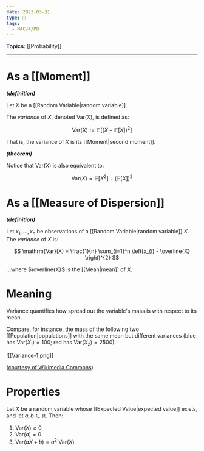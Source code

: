 ```yaml
---
date: 2023-03-31
type: 🧠
tags:
  - MAC/4/PB
---
```


**Topics:** [[Probability]]

---

# As a [[Moment]]

_**(definition)**_

Let $X$ be a [[Random Variable|random variable]].

The _variance_ of $X$, denoted $\mathrm{Var}(X)$, is defined as:

$$
\mathrm{Var}(X) := \mathbb{E}[(X - \mathbb{E}[X])^2]
$$

That is, the variance of $X$ is its [[Moment|second moment]].

_**(theorem)**_

Notice that $\mathrm{Var}(X)$ is also equivalent to:

$$
\mathrm{Var}(X) = \mathbb{E}[X^2] - (\mathbb{E}[X])^2
$$

# As a [[Measure of Dispersion]]

_**(definition)**_

Let $x_{1}, \dots, x_{n}$ be observations of a [[Random Variable|random variable]] $X$. The _variance_ of $X$ is:

$$
\mathrm{Var}(X) = \frac{1}{n} \sum_{i=1}^n \left(x_{i} - \overline{X} \right)^{2}
$$

…where $\overline{X}$ is the [[Mean|mean]] of $X$.

# Meaning

Variance quantifies how spread out the variable's mass is with respect to its mean.

Compare, for instance, the mass of the following two [[Population|populations]] with the same mean but different variances (blue has $\mathrm{Var}(X_{1}) = 100$; red has $\mathrm{Var}(X_{2}) = 2500$):

![[Variance-1.png]]

([courtesy of Wikimedia Commons](https://commons.wikimedia.org/wiki/File:Comparison_standard_deviations.svg))

# Properties

Let $X$ be a random variable whose [[Expected Value|expected value]] exists, and let $a, b \in \mathbb{R}$. Then:

1. $\mathrm{Var}(X) \geq 0$
2. $\mathrm{Var}(a) = 0$
3. $\mathrm{Var}(aX + b) = a^2\ \mathrm{Var}(X)$

